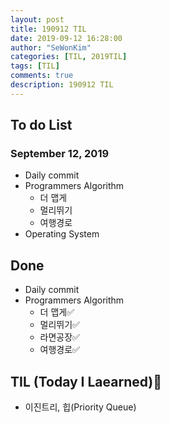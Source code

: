 ```yaml
---
layout: post
title: 190912 TIL
date: 2019-09-12 16:28:00
author: "SeWonKim"
categories: [TIL, 2019TIL]
tags: [TIL]
comments: true
description: 190912 TIL
---
```


## To do List

### September 12, 2019

- Daily commit
- Programmers Algorithm
  - 더 맵게
  - 멀리뛰기
  - 여행경로
- Operating System

## Done

- Daily commit
- Programmers Algorithm
  - 더 맵게✅
  - 멀리뛰기✅
  - 라면공장✅
  - 여행경로✅

## TIL (Today I Laearned)🤔

- 이진트리, 힙(Priority Queue)
